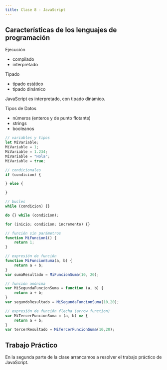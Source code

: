 ```yaml
---
title: Clase 8 - JavaScript
---
```


## Características de los lenguajes de programación

Ejecución
- compilado
- interpretado

Tipado
- tipado estático
- tipado dinámico

JavaScript es interpretado, con tipado dinámico.

Tipos de Datos

- números (enteros y de punto flotante)
- strings
- booleanos

```js
// variables y tipos
let MiVariable;
MiVariable = 1;
MiVariable = 1.234;
MiVariable = "Hola";
MiVariable = true;

// condicionales
if (condicion) {

} else {

}

// bucles
while (condicion) {}

do {} while (condicion);

for (inicio; condicion; incremento) {}

// función sin parámetros
function MiFuncion1() {
    return 1;
}

// expresión de función
function MiFuncionSuma(a, b) {
    return a + b;
}
var sumaResultado = MiFuncionSuma(10, 20);

// función anónima
var MiSegundaFuncionSuma = function (a, b) {
    return a + b;
}
var segundoResultado = MiSegundaFuncionSuma(10,20);

// expresión de función flecha (arrow function)
var MiTercerFuncionSuma = (a, b) => {
    return a + b;
}
var tercerResultado = MiTercerFuncionSuma(10,20);
```

## Trabajo Práctico

En la segunda parte de la clase arrancamos a resolver el trabajo práctico de JavaScript.
